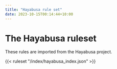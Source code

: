 ```yaml
---
title: "Hayabusa rule set"
date: 2023-10-15T00:14:44+10:00
---
```


# The Hayabusa ruleset

These rules are imported from the Hayabusa project.

{{< ruleset "/index/hayabusa_index.json" >}}
